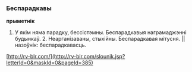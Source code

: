 ### Беспарадкавы
**прыметнік**

1. У якім няма парадку, бессістэмны. Беспарадкавыя награмаджэнні будынкаў. 2. Неарганізаваны, стыхійны. Беспарадкавая мітусня. || назоўнік: беспарадкавасць.

<a rel="author">[http://rv-blr.com/](http://rv-blr.com/slounik.jsp?letterId=0&maskId=0&pageId=385)</a>
